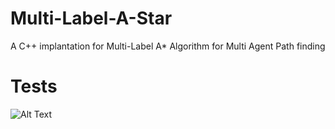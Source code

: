 # Multi-Label-A-Star
A C++ implantation for Multi-Label A* Algorithm for Multi Agent Path finding

# Tests
![Alt Text](https://raw.githubusercontent.com/AlaaAlassi/Multi-Label-A-Star/finish-up/assets/firstTestRuning.gif?token=GHSAT0AAAAAABPTLTY3EE6AGFWYJU7E5IQQYSIRTSQ)
